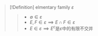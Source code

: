>[!Definition] elmentary family $\varepsilon$
>>* $\emptyset \in\varepsilon$
>>* $E,F\in\varepsilon\implies E\cap F\in\varepsilon$
>>* $E\in\varepsilon\implies E^{c}$是$\varepsilon$中的有限不交并
